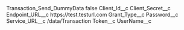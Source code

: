 <?xml version="1.0" encoding="UTF-8"?>
<CustomMetadata xmlns="http://soap.sforce.com/2006/04/metadata" xmlns:xsi="http://www.w3.org/2001/XMLSchema-instance" xmlns:xsd="http://www.w3.org/2001/XMLSchema">
    <label>Transaction_Send_DummyData</label>
    <protected>false</protected>
    <values>
        <field>Client_Id__c</field>
        <value xsi:nil="true"/>
    </values>
    <values>
        <field>Client_Secret__c</field>
        <value xsi:nil="true"/>
    </values>
    <values>
        <field>Endpoint_URL__c</field>
        <value xsi:type="xsd:string">https://test.testurl.com</value>
    </values>
    <values>
        <field>Grant_Type__c</field>
        <value xsi:nil="true"/>
    </values>
    <values>
        <field>Password__c</field>
        <value xsi:nil="true"/>
    </values>
    <values>
        <field>Service_URL__c</field>
        <value xsi:type="xsd:string">/data/Transaction</value>
    </values>
    <values>
        <field>Token__c</field>
        <value xsi:nil="true"/>
    </values>
    <values>
        <field>UserName__c</field>
        <value xsi:nil="true"/>
    </values>
</CustomMetadata>
